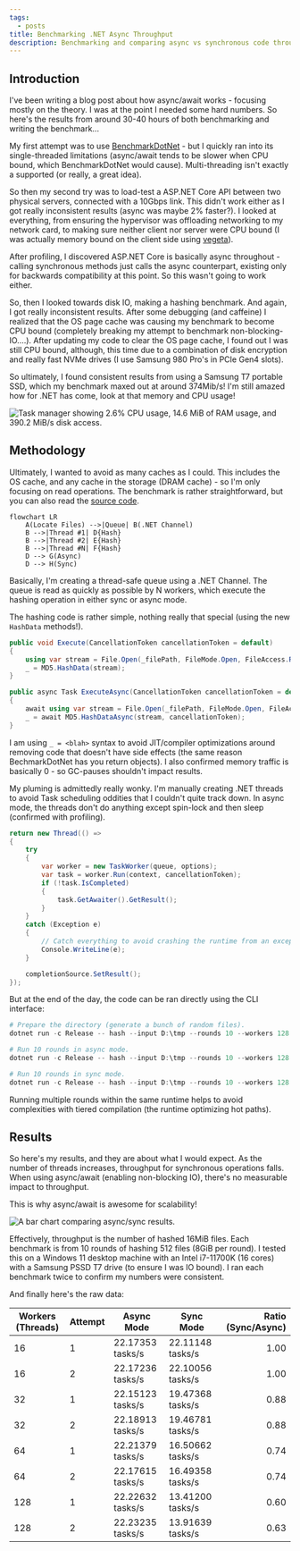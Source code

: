 ```yaml
---
tags:
  - posts
title: Benchmarking .NET Async Throughput
description: Benchmarking and comparing async vs synchronous code throughput in .NET.
---
```

## Introduction

I've been writing a blog post about how async/await works - focusing mostly on the theory. I was at the point I needed some hard numbers. So here's the results from around 30-40 hours of both benchmarking and writing the benchmark...

My first attempt was to use [BenchmarkDotNet](https://github.com/dotnet/BenchmarkDotNet) - but I quickly ran into its single-threaded limitations (async/await tends to be slower when CPU bound, which BenchmarkDotNet would cause). Multi-threading isn't exactly a supported (or really, a great idea).

So then my second try was to load-test a ASP.NET Core API between two physical servers, connected with a 10Gbps link. This didn't work either as I got really inconsistent results (async was maybe 2% faster?). I looked at everything, from ensuring the hypervisor was offloading networking to my network card, to making sure neither client nor server were CPU bound (I was actually memory bound on the client side using [vegeta](https://github.com/tsenart/vegeta)).

After profiling, I discovered ASP.NET Core is basically async throughout - calling synchronous methods just calls the async counterpart, existing only for backwards compatibility at this point. So this wasn't going to work either.

So, then I looked towards disk IO, making a hashing benchmark. And again, I got really inconsistent results. After some debugging (and caffeine) I realized that the OS page cache was causing my benchmark to become CPU bound (completely breaking my attempt to benchmark non-blocking-IO....). After updating my code to clear the OS page cache, I found out I was still CPU bound, although, this time due to a combination of disk encryption and really fast NVMe drives (I use Samsung 980 Pro's in PCIe Gen4 slots).

So ultimately, I found consistent results from using a Samsung T7 portable SSD, which my benchmark maxed out at around 374Mib/s! I'm still amazed how for .NET has come, look at that memory and CPU usage!

![Task manager showing 2.6% CPU usage, 14.6 MiB of RAM usage, and 390.2 MiB/s disk access.](/posts/2024/images/task-mgr-async-throughput.png ".NET is freaking fast.")

## Methodology

Ultimately, I wanted to avoid as many caches as I could. This includes the OS cache, and any cache in the storage (DRAM cache) - so I'm only focusing on read operations. The benchmark is rather straightforward, but you can also read the [source code](https://github.com/Silvenga/async-throughput-playground).

```mermaid
flowchart LR
    A(Locate Files) -->|Queue| B(.NET Channel)
    B -->|Thread #1| D{Hash}
    B -->|Thread #2| E{Hash}
    B -->|Thread #N| F{Hash}
    D --> G(Async)
    D --> H(Sync)
```

Basically, I'm creating a thread-safe queue using a .NET Channel. The queue is read as quickly as possible by N workers, which execute the hashing operation in either sync or async mode.

The hashing code is rather simple, nothing really that special (using the new `HashData` methods!).

```csharp
public void Execute(CancellationToken cancellationToken = default)
{
    using var stream = File.Open(_filePath, FileMode.Open, FileAccess.Read, FileShare.None);
    _ = MD5.HashData(stream);
}

public async Task ExecuteAsync(CancellationToken cancellationToken = default)
{
    await using var stream = File.Open(_filePath, FileMode.Open, FileAccess.Read, FileShare.None);
    _ = await MD5.HashDataAsync(stream, cancellationToken);
}
```

I am using `_ = <blah>` syntax to avoid JIT/compiler optimizations around removing code that doesn't have side effects (the same reason BechmarkDotNet has you return objects). I also confirmed memory traffic is basically 0 - so GC-pauses shouldn't impact results.

My pluming is admittedly really wonky. I'm manually creating .NET threads to avoid Task scheduling oddities that I couldn't quite track down. In async mode, the threads don't do anything except spin-lock and then sleep (confirmed with profiling).

```csharp
return new Thread(() =>
{
    try
    {
        var worker = new TaskWorker(queue, options);
        var task = worker.Run(context, cancellationToken);
        if (!task.IsCompleted)
        {
            task.GetAwaiter().GetResult();
        }
    }
    catch (Exception e)
    {
        // Catch everything to avoid crashing the runtime from an exception thrown from an orphan thread.
        Console.WriteLine(e);
    }

    completionSource.SetResult();
});

```

But at the end of the day, the code can be ran directly using the CLI interface:

```powershell
# Prepare the directory (generate a bunch of random files).
dotnet run -c Release -- hash --input D:\tmp --rounds 10 --workers 128 --async

# Run 10 rounds in async mode.
dotnet run -c Release -- hash --input D:\tmp --rounds 10 --workers 128 --async

# Run 10 rounds in sync mode.
dotnet run -c Release -- hash --input D:\tmp --rounds 10 --workers 128
```

Running multiple rounds within the same runtime helps to avoid complexities with tiered compilation (the runtime optimizing hot paths).

## Results

So here's my results, and they are about what I would expect. As the number of threads increases, throughput for synchronous operations falls. When using async/await (enabling non-blocking IO), there's no measurable impact to throughput.

This is why async/await is awesome for scalability!

![A bar chart comparing async/sync results.](/posts/2024/images/bar-graph.webp "Higher number, better.")

Effectively, throughput is the number of hashed 16MiB files. Each benchmark is from 10 rounds of hashing 512 files (8GiB per round). I tested this on a Windows 11 desktop machine with an Intel i7-11700K (16 cores) with a Samsung PSSD T7 drive (to ensure I was IO bound). I ran each benchmark twice to confirm my numbers were consistent.

And finally here's the raw data:

| Workers (Threads) | Attempt | Async Mode       | Sync Mode        | Ratio (Sync/Async) |
| ----------------- | ------- | ---------------- | ---------------- | -----------------: |
| 16                | 1       | 22.17353 tasks/s | 22.11148 tasks/s |               1.00 |
| 16                | 2       | 22.17236 tasks/s | 22.10056 tasks/s |               1.00 |
| 32                | 1       | 22.15123 tasks/s | 19.47368 tasks/s |               0.88 |
| 32                | 2       | 22.18913 tasks/s | 19.46781 tasks/s |               0.88 |
| 64                | 1       | 22.21379 tasks/s | 16.50662 tasks/s |               0.74 |
| 64                | 2       | 22.17615 tasks/s | 16.49358 tasks/s |               0.74 |
| 128               | 1       | 22.22632 tasks/s | 13.41200 tasks/s |               0.60 |
| 128               | 2       | 22.23235 tasks/s | 13.91639 tasks/s |               0.63 |
